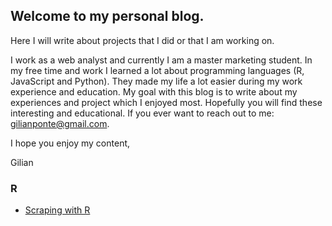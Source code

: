 ## Welcome to my personal blog. 

Here I will write about projects that I did or that I am working on. 

I work as a web analyst and currently I am a master marketing student. In my free time and work I learned a lot about programming languages (R, JavaScript and Python). They made my life a lot easier during my work experience and education. My goal with this blog is to write about my experiences and project which I enjoyed most. Hopefully you will find these interesting and educational. If you ever want to reach out to me: gilianponte@gmail.com. 

I hope you enjoy my content,

Gilian


### R
- [Scraping with R](www.gilianponte.github.io/scraping_with_r)
